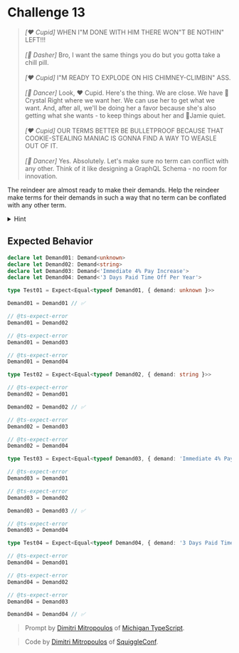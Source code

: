 # Challenge 13

> _[❤️ Cupid]_ WHEN I"M DONE WITH HIM THERE WON"T BE NOTHIN" LEFT!!!\
> \
> _[💨 Dasher]_ Bro, I want the same things you do but you gotta take a chill pill.\
> \
> _[❤️ Cupid]_ I"M READY TO EXPLODE ON HIS CHIMNEY-CLIMBIN" ASS.\
> \
> _[💃 Dancer]_ Look, ❤️ Cupid. Here's the thing. We are close. We have 💋 Crystal Right where we want her. We can use her to get what we want. And, after all, we'll be doing her a favor because she's also getting what she wants - to keep things about her and 🪩Jamie quiet.\
> \
> _[❤️ Cupid]_ OUR TERMS BETTER BE BULLETPROOF BECAUSE THAT COOKIE-STEALING MANIAC IS GONNA FIND A WAY TO WEASLE OUT OF IT.\
> \
> _[💃 Dancer]_ Yes. Absolutely. Let's make sure no term can conflict with any other. Think of it like designing a GraphQL Schema - no room for innovation.

The reindeer are almost ready to make their demands. Help the reindeer make terms for their demands in such a way that no term can be conflated with any other term.

<details>
<summary>Hint</summary>
Are you familiar with the terms covariant, contravariant, bivariant, invariant? If so, might be useful to read up on those!
</details>

## Expected Behavior

```ts
declare let Demand01: Demand<unknown>
declare let Demand02: Demand<string>
declare let Demand03: Demand<'Immediate 4% Pay Increase'>
declare let Demand04: Demand<'3 Days Paid Time Off Per Year'>

type Test01 = Expect<Equal<typeof Demand01, { demand: unknown }>>

Demand01 = Demand01 // ✅

// @ts-expect-error
Demand01 = Demand02

// @ts-expect-error
Demand01 = Demand03

// @ts-expect-error
Demand01 = Demand04

type Test02 = Expect<Equal<typeof Demand02, { demand: string }>>

// @ts-expect-error
Demand02 = Demand01

Demand02 = Demand02 // ✅

// @ts-expect-error
Demand02 = Demand03

// @ts-expect-error
Demand02 = Demand04

type Test03 = Expect<Equal<typeof Demand03, { demand: 'Immediate 4% Pay Increase' }>>

// @ts-expect-error
Demand03 = Demand01

// @ts-expect-error
Demand03 = Demand02

Demand03 = Demand03 // ✅

// @ts-expect-error
Demand03 = Demand04

type Test04 = Expect<Equal<typeof Demand04, { demand: '3 Days Paid Time Off Per Year' }>>

// @ts-expect-error
Demand04 = Demand01

// @ts-expect-error
Demand04 = Demand02

// @ts-expect-error
Demand04 = Demand03

Demand04 = Demand04 // ✅
```

> Prompt by [Dimitri Mitropoulos](https://github.com/dimitropoulos) of [Michigan TypeScript](https://michigantypescript.com/).

> Code by [Dimitri Mitropoulos](https://github.com/dimitropoulos) of [SquiggleConf](https://squiggleconf.com/).
